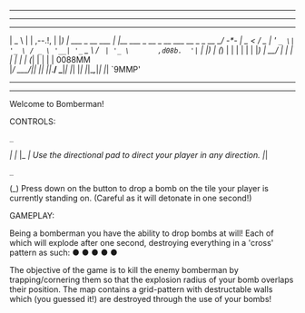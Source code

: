 *******************************************************************************
-------------------------------------------------------------------------------
  ____                  _                                     
 |  _ \                | |                                               ,--.!,
 | |_) | ___  _ __ ___ | |__   ___ _ __ _ __ ___   __ _ _ __          __/   -*-
 |  _ < / _ \| '_ ` _ \| '_ \ / _ \ '__| '_ ` _ \ / _` | '_ \       ,d08b.  '|`
 | |_) | (_) | | | | | | |_) |  __/ |  | | | | | | (_| | | | |      0088MM     
 |____/ \___/|_| |_| |_|_.__/ \___|_|  |_| |_| |_|\__,_|_| |_|      `9MMP'             
                                                              

-------------------------------------------------------------------------------
*******************************************************************************

Welcome to Bomberman!

CONTROLS:

        
    _   
  _| |_ 
 |_   _|  Use the directional pad to direct your player in any direction.
   |_|
    
    
    _ 
   (_)    Press down on the button to drop a bomb on the tile your player is 
          currently standing on. (Careful as it will detonate in one second!)


GAMEPLAY:

Being a bomberman you have the ability to drop bombs at will! Each of
which will explode after one second, destroying everything in a 'cross' pattern
as such:
            ●
          ● ● ●
            ●

The objective of the game is to kill the enemy bomberman by trapping/cornering
them so that the explosion radius of your bomb overlaps their position. The map
contains a grid-pattern with destructable walls which (you guessed it!) are
destroyed through the use of your bombs!
         





    
      


        





